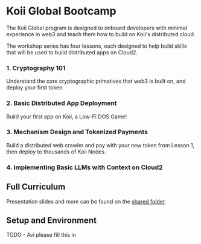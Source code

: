 # Koii Global Bootcamp

The Koii Global program is designed to onboard developers with minimal experience in web3 and teach them how to build on Koii's distributed cloud. 

The workshop series has four lessons, each designed to help build skills that will be used to build distributed apps on Cloud2. 

### 1. Cryptography 101
Understand the  core cryptographic primatives that web3 is built on, and deploy your first token. 

### 2. Basic Distributed App Deployment
Build your first app on Koii, a Low-Fi DOS Game!

### 3. Mechanism Design and Tokenized Payments
Build a distributed web crawler and pay with your new token from Lesson 1, then deploy to thousands of Koii Nodes.

### 4. Implementing Basic LLMs with Context on Cloud2


## Full Curriculum
Presentation slides and more can be found on the [shared folder](https://drive.google.com/drive/folders/1vjSjouP6ydX4IcsQ6eRkFDnTKCldv1dH?usp=sharing).

## Setup and Environment

TODO - Avi please fill this in